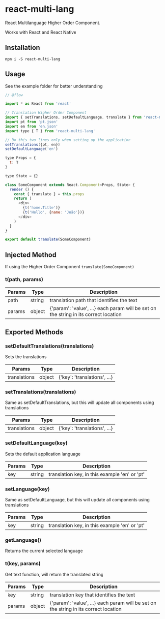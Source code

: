 # react-multi-lang

React Multilanguage Higher Order Component.

Works with React and React Native

## Installation

`npm i -S react-multi-lang`

## Usage

See the example folder for better understanding

```javascript
// @flow

import * as React from 'react'

// Translation Higher Order Component
import { setTranslations, setDefaultLanguage, translate } from 'react-multi-lang'
import pt from 'pt.json'
import en from 'en.json'
import type { T } from 'react-multi-lang'

// Do this two lines only when setting up the application
setTranslations({pt, en})
setDefaultLanguage('en')

type Props = {
  t: T
}

type State = {}

class SomeComponent extends React.Component<Props, State> {
  render () {
    const { translate } = this.props
    return (
      <div>
        {t('home.Title')}
        {t('Hello', {name: 'João'})}
      </div>
    )
  }
}

export default translate(SomeComponent)
```

## Injected Method

If using the Higher Order Component `translate(SomeComponent)`

### t(path, params)

Params | Type   | Description
------ | ------ | ------------------------------------------------------------------------------------
path   | string | translation path that identifies the text
params | object | {'param': 'value', ...} each param will be set on the string in its correct location

## Exported Methods

### setDefaultTranslations(translations)

Sets the translations

Params       | Type   | Description
------------ | ------ | ----------------------------
translations | object | {'key': 'translations', ...}

### setTranslations(translations)

Same as setDefaultTranslations, but this will update all components using translations

Params       | Type   | Description
------------ | ------ | ----------------------------
translations | object | {'key': 'translations', ...}

### setDefaultLanguage(key)

Sets the default application language

Params | Type   | Description
------ | ------ | ---------------------------------------------
key    | string | translation key, in this example 'en' or 'pt'

### setLanguage(key)

Same as setDefaultLanguage, but this will update all components using translations

Params | Type   | Description
------ | ------ | ---------------------------------------------
key    | string | translation key, in this example 'en' or 'pt'

### getLanguage()

Returns the current selected language

### t(key, params)

Get text function, will return the translated string

Params | Type   | Description
------ | ------ | ------------------------------------------------------------------------------------
key    | string | translation key that identifies the text
params | object | {'param': 'value', ...} each param will be set on the string in its correct location
